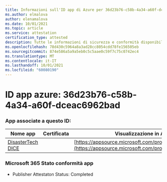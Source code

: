 ```yaml
---
title: Informazioni sull'ID app di Azure per 36d23b76-c58b-4a34-a60f-dceac6962bad
ms.author: elmalova
author: elenamalova
ms.date: 10/01/2021
ms.topic: article
ms.service: attestation
certification_type: attested
description: Tutte le informazioni di sicurezza e conformità disponibili per 36d23b76-c58b-4a34-a60f-dceac6962bad.
ms.openlocfilehash: 78d430c5964a8a3ad28cc8054cdd78fe156505eb
ms.sourcegitcommit: 874e586a5a9a5eb0c5c5aae0c59f7c75c0742ec4
ms.translationtype: MT
ms.contentlocale: it-IT
ms.lasthandoff: 10/01/2021
ms.locfileid: "60080190"
---
```

# <a name="azure-app-id-36d23b76-c58b-4a34-a60f-dceac6962bad"></a>ID app azure: 36d23b76-c58b-4a34-a60f-dceac6962bad


### <a name="apps-associated-with-this-id"></a>App associate a questo ID:
| **Nome app** | **Certificata** | **Visualizzazione in AppSource** |
|--------------|---------------|-----------------------|
| [DisasterTech DICE](https://docs.microsoft.com/microsoft-365-app-certification/forward/WA200001909) |  | [https://appsource.microsoft.com/product/office/WA200001909](https://appsource.microsoft.com/product/office/WA200001909) |

### <a name="microsoft-365-app-compliance-status"></a>Microsoft 365 Stato conformità app
- Publisher Attestaton Status: Completed
